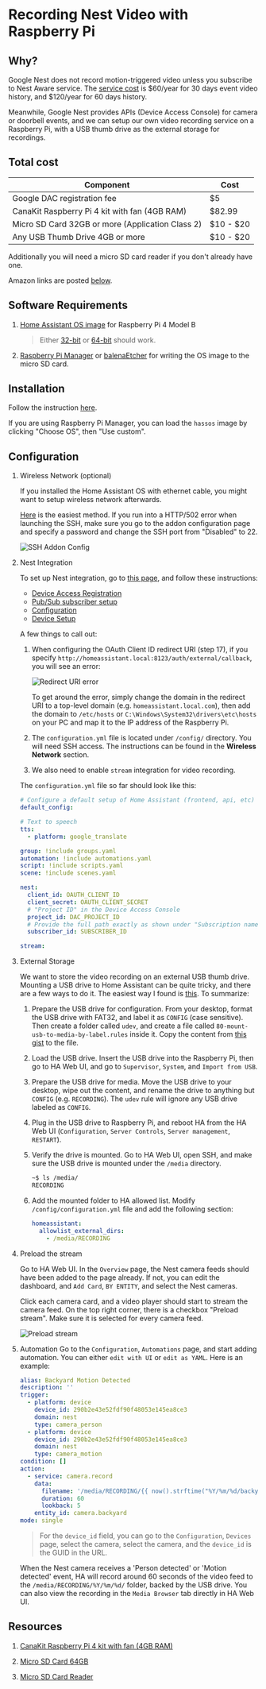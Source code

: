 # Recording Nest Video with Raspberry Pi

## Why?

Google Nest does not record motion-triggered video unless you subscribe to Nest Aware service. The [service cost](https://store.google.com/us/product/nest_aware) is $60/year for 30 days event video history, and $120/year for 60 days history.

Meanwhile, Google Nest provides APIs (Device Access Console) for camera or doorbell events, and we can setup our own video recording service on a Raspberry Pi, with a USB thumb drive as the external storage for recordings.

## Total cost

| Component                                        | Cost      |
|--------------------------------------------------|-----------|
| Google DAC registration fee                      | $5        |
| CanaKit Raspberry Pi 4 kit with fan (4GB RAM)    | $82.99    |
| Micro SD Card 32GB or more (Application Class 2) | $10 - $20 |
| Any USB Thumb Drive 4GB or more                  | $10 - $20 |

Additionally you will need a micro SD card reader if you don't already have one.

Amazon links are posted [below](#resources).

## Software Requirements

1. [Home Assistant OS image](https://www.home-assistant.io/hassio/installation/) for Raspberry Pi 4 Model B

    > Either [32-bit](https://github.com/home-assistant/operating-system/releases/download/5.9/hassos_rpi4-5.9.img.xz) or [64-bit](https://github.com/home-assistant/operating-system/releases/download/5.9/hassos_rpi4-64-5.9.img.xz) should work.

2. [Raspberry Pi Manager](https://www.raspberrypi.org/software/) or [balenaEtcher](https://www.balena.io/etcher) for writing the OS image to the micro SD card.

## Installation

Follow the instruction [here](https://www.home-assistant.io/getting-started/#installation).

If you are using Raspberry Pi Manager, you can load the `hassos` image by clicking "Choose OS", then "Use custom".

## Configuration

1. Wireless Network (optional)

    If you installed the Home Assistant OS with ethernet cable, you might want to setup wireless network afterwards.

    [Here](https://community.home-assistant.io/t/guide-connecting-pi-with-home-assistant-os-to-wifi-or-other-networking-changes/98768) is the easiest method. If you run into a HTTP/502 error when launching the SSH, make sure you go to the addon configuration page and specify a password and change the SSH port from "Disabled" to 22.

    ![SSH Addon Config](/img/ssh_config.png)

2. Nest Integration

    To set up Nest integration, go to [this page](https://www.home-assistant.io/integrations/nest/), and follow these instructions:
    * [Device Access Registration](https://www.home-assistant.io/integrations/nest/#device-access-registration)
    * [Pub/Sub subscriber setup](https://www.home-assistant.io/integrations/nest/#pubsub-subscriber-setup)
    * [Configuration](https://www.home-assistant.io/integrations/nest/#configuration)
    * [Device Setup](https://www.home-assistant.io/integrations/nest/#device-setup)

    A few things to call out:
    1. When configuring the OAuth Client ID redirect URI (step 17), if you specify `http://homeassistant.local:8123/auth/external/callback`, you will see an error:

        ![Redirect URI error](/img/redirect_uri_error.png)

        To get around the error, simply change the domain in the redirect URI to a top-level domain (e.g. `homeassistant.local.com`), then add the domain to `/etc/hosts` or `C:\Windows\System32\drivers\etc\hosts` on your PC and map it to the IP address of the Raspberry Pi.

    2. The `configuration.yml` file is located under `/config/` directory. You will need SSH access. The instructions can be found in the **Wireless Network** section.

    3. We also need to enable `stream` integration for video recording.

   The `configuration.yml` file so far should look like this:

   ```yml
   # Configure a default setup of Home Assistant (frontend, api, etc)
   default_config:

   # Text to speech
   tts:
     - platform: google_translate

   group: !include groups.yaml
   automation: !include automations.yaml
   script: !include scripts.yaml
   scene: !include scenes.yaml

   nest:
     client_id: OAUTH_CLIENT_ID
     client_secret: OAUTH_CLIENT_SECRET
     # "Project ID" in the Device Access Console
     project_id: DAC_PROJECT_ID
     # Provide the full path exactly as shown under "Subscription name" in Google Cloud Console
     subscriber_id: SUBSCRIBER_ID

   stream:
   ```

3. External Storage

    We want to store the video recording on an external USB thumb drive. Mounting a USB drive to Home Assistant can be quite tricky, and there are a few ways to do it. The easiest way I found is [this](https://community.home-assistant.io/t/solved-mount-usb-drive-in-hassio-to-be-used-on-the-media-folder-with-udev-customization/258406). To summarize:

    1. Prepare the USB drive for configuration.
    From your desktop, format the USB drive with FAT32, and label it as `CONFIG` (case sensitive). Then create a folder called `udev`, and create a file called `80-mount-usb-to-media-by-label.rules` inside it. Copy the content from [this gist](https://gist.github.com/eklex/c5fac345de5be9d9bc420510617c86b5) to the file.

    2. Load the USB drive.
    Insert the USB drive into the Raspberry Pi, then go to HA Web UI, and go to `Supervisor`, `System`, and `Import from USB`.

    3. Prepare the USB drive for media.
    Move the USB drive to your desktop, wipe out the content, and rename the drive to anything but `CONFIG` (e.g. `RECORDING`). The `udev` rule will ignore any USB drive labeled as `CONFIG`.

    4. Plug in the USB drive to Raspberry Pi, and reboot HA from the HA Web UI (`Configuration`, `Server Controls`, `Server management`, `RESTART`).

    5. Verify the drive is mounted.
    Go to HA Web UI, open SSH, and make sure the USB drive is mounted under the `/media` directory.

        ```bash
        ~$ ls /media/
        RECORDING
        ```

    6. Add the mounted folder to HA allowed list.
    Modify `/config/configuration.yml` file and add the following section:

        ```yml
        homeassistant:
          allowlist_external_dirs:
            - /media/RECORDING
        ```

4. Preload the stream

    Go to HA Web UI. In the `Overview` page, the Nest camera feeds should have been added to the page already. If not, you can edit the dashboard, and `Add Card`, `BY ENTITY`, and select the Nest cameras.

    Click each camera card, and a video player should start to stream the camera feed. On the top right corner, there is a checkbox "Preload stream". Make sure it is selected for every camera feed.

    ![Preload stream](img/preload_stream.png)

5. Automation
    Go to the `Configuration`, `Automations` page, and start adding automation. You can either `edit with UI` or `edit as YAML`. Here is an example:

    ```yml
    alias: Backyard Motion Detected
    description: ''
    trigger:
      - platform: device
        device_id: 290b2e43e52fdf90f48053e145ea8ce3
        domain: nest
        type: camera_person
      - platform: device
        device_id: 290b2e43e52fdf90f48053e145ea8ce3
        domain: nest
        type: camera_motion
    condition: []
    action:
      - service: camera.record
        data:
          filename: '/media/RECORDING/{{ now().strftime("%Y/%m/%d/backyard_%H%M%S") }}.mp4'
          duration: 60
          lookback: 5
        entity_id: camera.backyard
    mode: single
    ```

    > For the `device_id` field, you can go to the `Configuration`, `Devices` page, select the camera, select the camera, and the `device_id` is the GUID in the URL.

    When the Nest camera receives a 'Person detected' or 'Motion detected' event, HA will record around 60 seconds of the video feed to the `/media/RECORDING/%Y/%m/%d/` folder, backed by the USB drive. You can also view the recording in the `Media Browser` tab directly in HA Web UI.

## Resources

1. [CanaKit Raspberry Pi 4 kit with fan (4GB RAM)](https://www.amazon.com/gp/product/B07VYC6S56/ref=ppx_yo_dt_b_asin_title_o00_s01)

2. [Micro SD Card 64GB](https://www.amazon.com/gp/product/B07FCMBLV6/ref=ppx_yo_dt_b_asin_title_o00_s02)

3. [Micro SD Card Reader](https://www.amazon.com/gp/product/B0046TJG1U/ref=ppx_yo_dt_b_search_asin_title)
